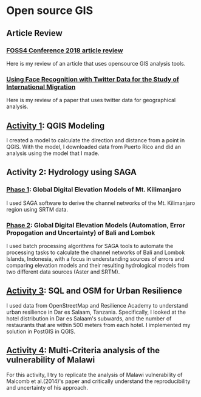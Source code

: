# Open source GIS 

## Article Review
### [FOSS4 Conference 2018 article review](literature_review.md)
Here is my review of an article that uses opensource GIS analysis tools.

### [Using Face Recognition with Twitter Data for the Study of International Migration](twitter_article.md)
Here is my review of a paper that uses twitter data for geographical analysis.

## [Activity 1](qgisModel.md): QGIS Modeling
I created a model to calculate the direction and distance from a point in QGIS. With the model, I downloaded data from Puerto Rico and did an analysis using the model that I made.

## Activity 2: Hydrology using SAGA
### [Phase 1](globalDigitalElevation.md): Global Digital Elevation Models of Mt. Kilimanjaro
I used SAGA software to derive the channel networks of the Mt. Kilimanjaro region using SRTM data. 

### [Phase 2](ModelErrorPropagation.md): Global Digital Elevation Models (Automation, Error Propogation and Uncertainty) of Bali and Lombok
I used batch processing algorithms for SAGA tools to automate the processing tasks to calculate the channel networks of Bali and Lombok Islands, Indonesia, with a focus in understanding sources of errors and comparing elevation models and their resulting hydrological models from two different data sources (Aster and SRTM).

## [Activity 3](DarAnalysis.md): SQL and OSM for Urban Resilience
I used data from OpenStreetMap and Resilience Academy to understand urban resilience in Dar es Salaam, Tanzania. Specifically, I looked at the hotel distribution in Dar es Salaam's subwards, and the number of restaurants that are within 500 meters from each hotel. I implemented my solution in PostGIS in QGIS.

## [Activity 4](malawi_analysis.md): Multi-Criteria analysis of the vulnerability of Malawi
For this activity, I try to replicate the analysis of Malawi vulnerability of Malcomb et al.(2014)'s paper and critically understand the reproducibility and uncertainty of his approach. 
